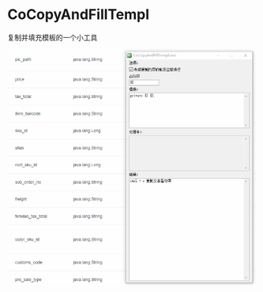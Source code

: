 # CoCopyAndFillTempl
复制并填充模板的一个小工具

![CoCopyAndFillTempl演示](https://github.com/Coande/static.e12e.com/blob/master/CoCopyAndFillTempl/img/CoCopyAndFillTempl.gif?raw=true)
